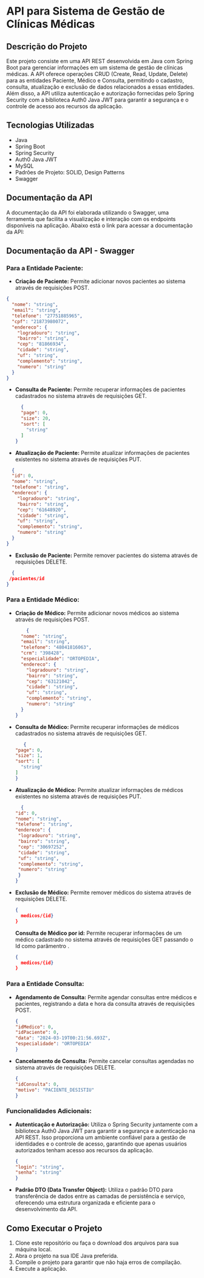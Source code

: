 # API para Sistema de Gestão de Clínicas Médicas

## Descrição do Projeto

Este projeto consiste em uma API REST desenvolvida em Java com Spring Boot para gerenciar informações em um sistema de gestão de clínicas médicas. A API oferece operações CRUD (Create, Read, Update, Delete) para as entidades Paciente, Médico e Consulta, permitindo o cadastro, consulta, atualização e exclusão de dados relacionados a essas entidades. Além disso, a API utiliza autenticação e autorização fornecidas pelo Spring Security com a biblioteca Auth0 Java JWT para garantir a segurança e o controle de acesso aos recursos da aplicação.


## Tecnologias Utilizadas

- Java
- Spring Boot
- Spring Security
- Auth0 Java JWT
- MySQL
- Padrões de Projeto: SOLID, Design Patterns
- Swagger 


## Documentação da API

A documentação da API foi elaborada utilizando o Swagger, uma ferramenta que facilita a visualização e interação com os endpoints disponíveis na aplicação. Abaixo está o link para acessar a documentação da API:

## Documentação da API - Swagger

### Para a Entidade Paciente:

- **Criação de Paciente:** Permite adicionar novos pacientes ao sistema através de requisições POST.
```json
{
  "nome": "string",
  "email": "string",
  "telefone": "27751885965",
  "cpf": "21873980072",
  "endereco": {
    "logradouro": "string",
    "bairro": "string",
    "cep": "81866934",
    "cidade": "string",
    "uf": "string",
    "complemento": "string",
    "numero": "string"
  }
}
```
- **Consulta de Paciente:** Permite recuperar informações de pacientes cadastrados no sistema através de requisições GET.
  
  ```json
    {
    "page": 0,
    "size": 20,
    "sort": [
      "string"
    ]
  }

- **Atualização de Paciente:** Permite atualizar informações de pacientes existentes no sistema através de requisições PUT.

```json
  {
  "id": 0,
  "nome": "string",
  "telefone": "string",
  "endereco": {
    "logradouro": "string",
    "bairro": "string",
    "cep": "61648920",
    "cidade": "string",
    "uf": "string",
    "complemento": "string",
    "numero": "string"
  }
}
```

- **Exclusão de Paciente:** Permite remover pacientes do sistema através de requisições DELETE.

```json
  {
 /pacientes/id
}
```


### Para a Entidade Médico:

- **Criação de Médico:** Permite adicionar novos médicos ao sistema através de requisições POST.

  ```json
      {
    "nome": "string",
    "email": "string",
    "telefone": "48041816063",
    "crm": "398428",
    "especialidade": "ORTOPEDIA",
    "endereco": {
      "logradouro": "string",
      "bairro": "string",
      "cep": "63121042",
      "cidade": "string",
      "uf": "string",
      "complemento": "string",
      "numero": "string"
    }
  }
  ```
- **Consulta de Médico:** Permite recuperar informações de médicos cadastrados no sistema através de requisições GET.

  ```json
     {
  "page": 0,
  "size": 1,
  "sort": [
    "string"
  ]
  }
  ```
  
- **Atualização de Médico:** Permite atualizar informações de médicos existentes no sistema através de requisições PUT.
   ```json
     {
  "id": 0,
  "nome": "string",
  "telefone": "string",
  "endereco": {
    "logradouro": "string",
    "bairro": "string",
    "cep": "30697252",
    "cidade": "string",
    "uf": "string",
    "complemento": "string",
    "numero": "string"
    }
  }
  ```
  
- **Exclusão de Médico:** Permite remover médicos do sistema através de requisições DELETE.
  ```json
  {
    medicos/{id}
  }
  ```

  **Consulta de Médico por id:** Permite recuperar informações de um médico cadastrado no sistema através de requisições GET passando o Id como parâmentro .

  ```json
  {
    medicos/{id}
  }
  ```



### Para a Entidade Consulta:

- **Agendamento de Consulta:** Permite agendar consultas entre médicos e pacientes, registrando a data e hora da consulta através de requisições POST.

  ```json
  {
  "idMedico": 0,
  "idPaciente": 0,
  "data": "2024-03-19T00:21:56.693Z",
  "especialidade": "ORTOPEDIA"
  }
  ```
  
- **Cancelamento de Consulta:** Permite cancelar consultas agendadas no sistema através de requisições DELETE.

  ```json
  {
  "idConsulta": 0,
  "motivo": "PACIENTE_DESISTIU"
  }
  ```



### Funcionalidades Adicionais:

- **Autenticação e Autorização:** Utiliza o Spring Security juntamente com a biblioteca Auth0 Java JWT para garantir a segurança e autenticação na API REST. Isso proporciona um ambiente confiável para a gestão de identidades e o controle de acesso, garantindo que apenas usuários autorizados tenham acesso aos recursos da aplicação.

  ```json
  {
  "login": "string",
  "senha": "string"
  }
  ```
- **Padrão DTO (Data Transfer Object):** Utiliza o padrão DTO para transferência de dados entre as camadas de persistência e serviço, oferecendo uma estrutura organizada e eficiente para o desenvolvimento da API.



## Como Executar o Projeto

1. Clone este repositório ou faça o download dos arquivos para sua máquina local.
2. Abra o projeto na sua IDE Java preferida.
3. Compile o projeto para garantir que não haja erros de compilação.
4. Execute a aplicação.

